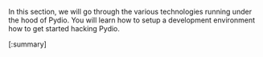 
</div>

In this section, we will go through the various technologies running under the hood of Pydio. You will learn how to setup 
a development environment how to get started hacking Pydio.

[:summary]